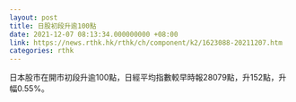 ```yaml
---
layout: post
title: 日股初段升逾100點
date: 2021-12-07 08:13:34.000000000 +08:00
link: https://news.rthk.hk/rthk/ch/component/k2/1623088-20211207.htm
categories: rthk
---
```


日本股市在開市初段升逾100點，日經平均指數較早時報28079點，升152點，升幅0.55%。

